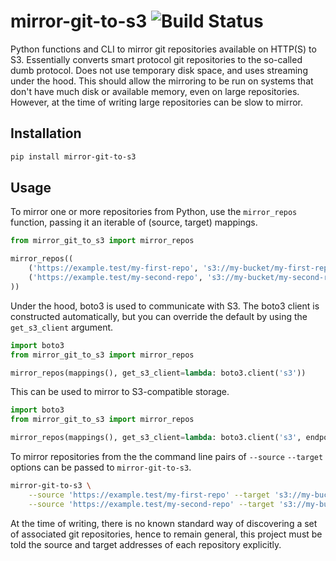 # mirror-git-to-s3 ![Build Status](https://github.com/uktrade/mirror-git-to-s3/actions/workflows/tests.yml/badge.svg?branch=main)

Python functions and CLI to mirror git repositories available on HTTP(S) to S3. Essentially converts smart protocol git repositories to the so-called dumb protocol. Does not use temporary disk space, and uses streaming under the hood. This should allow the mirroring to be run on systems that don't have much disk or available memory, even on large repositories. However, at the time of writing large repositories can be slow to mirror.


## Installation

```bash
pip install mirror-git-to-s3
```


## Usage

To mirror one or more repositories from Python, use the `mirror_repos` function, passing it an iterable of (source, target) mappings.

```python
from mirror_git_to_s3 import mirror_repos

mirror_repos((
    ('https://example.test/my-first-repo', 's3://my-bucket/my-first-repo'),
    ('https://example.test/my-second-repo', 's3://my-bucket/my-second-repo'),
))
```

Under the hood, boto3 is used to communicate with S3. The boto3 client is constructed automatically, but you can override the default by using the `get_s3_client` argument.

```python
import boto3
from mirror_git_to_s3 import mirror_repos

mirror_repos(mappings(), get_s3_client=lambda: boto3.client('s3'))
```

This can be used to mirror to S3-compatible storage.

```python
import boto3
from mirror_git_to_s3 import mirror_repos

mirror_repos(mappings(), get_s3_client=lambda: boto3.client('s3', endpoint_url='http://my-host.com/'))
```

To mirror repositories from the the command line pairs of `--source` `--target` options can be passed to `mirror-git-to-s3`.

```bash
mirror-git-to-s3 \
    --source 'https://example.test/my-first-repo' --target 's3://my-bucket/my-first-repo' \
    --source 'https://example.test/my-second-repo' --target 's3://my-bucket/my-second-repo'
```

At the time of writing, there is no known standard way of discovering a set of associated git repositories, hence to remain general, this project must be told the source and target addresses of each repository explicitly.
